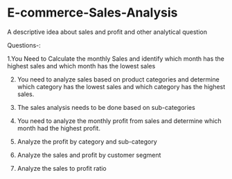 # E-commerce-Sales-Analysis
A descriptive idea about sales and profit and other analytical question

Questions-:

1.You Need to Calculate the monthly Sales and identify which month has the highest sales and which month has the lowest sales

2. You need to analyze sales based on product categories and determine which category has the lowest sales and which category has the highest sales.
 
3. The sales analysis needs to be done based on sub-categories

4. You need to analyze the monthly profit from sales and determine which month had the highest profit.

5. Analyze the profit by category and sub-category
  
6. Analyze the sales and profit by customer segment

7. Analyze the sales to profit ratio
